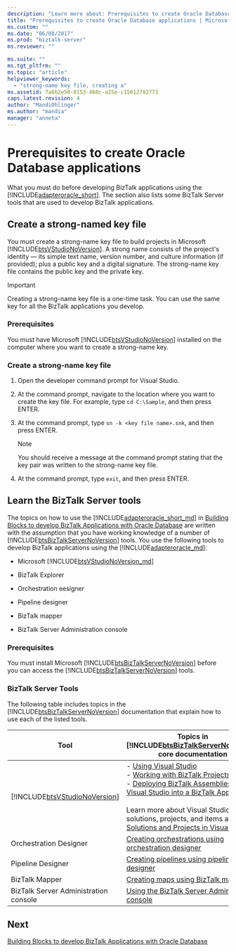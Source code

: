 ```yaml
---
description: "Learn more about: Prerequisites to create Oracle Database applications"
title: "Prerequisites to create Oracle Database applications | Microsoft Docs"
ms.custom: ""
ms.date: "06/08/2017"
ms.prod: "biztalk-server"
ms.reviewer: ""

ms.suite: ""
ms.tgt_pltfrm: ""
ms.topic: "article"
helpviewer_keywords: 
  - "strong-name key file, creating a"
ms.assetid: 7a6b2e50-8153-468c-a25e-c15612792773
caps.latest.revision: 4
author: "MandiOhlinger"
ms.author: "mandia"
manager: "anneta"
---
```

# Prerequisites to create Oracle Database applications
What you must do before developing BizTalk applications using the [!INCLUDE[adapteroracle_short](../../includes/adapteroracle-short-md.md)]. The section also lists some BizTalk Server tools that are used to develop BizTalk applications.  

## Create a strong-named key file

You must create a strong-name key file to build projects in Microsoft [!INCLUDE[btsVStudioNoVersion](../../includes/btsvstudionoversion-md.md)]. A strong name consists of the project's identity — its simple text name, version number, and culture information (if provided); plus a public key and a digital signature. The strong-name key file contains the public key and the private key.  

> [!IMPORTANT]
>  Creating a strong-name key file is a one-time task. You can use the same key for all the BizTalk applications you develop.  

### Prerequisites  
 You must have Microsoft [!INCLUDE[btsVStudioNoVersion](../../includes/btsvstudionoversion-md.md)] installed on the computer where you want to create a strong-name key.  

### Create a strong-name key file  

1.  Open the developer command prompt for Visual Studio.  

2.  At the command prompt, navigate to the location where you want to create the key file. For example, type `cd C:\Sample`, and then press ENTER.  

3.  At the command prompt, type `sn -k <key file name>.snk`, and then press ENTER.  

    > [!NOTE]
    >  You should receive a message at the command prompt stating that the key pair was written to the strong-name key file.  

4.  At the command prompt, type `exit`, and then press ENTER.  

## Learn the BizTalk Server tools

The topics on how to use the [!INCLUDE[adapteroracle_short_md](../../includes/adapteroracle-short-md.md)] in [Building Blocks to develop BizTalk Applications with Oracle Database](../../adapters-and-accelerators/adapter-oracle-database/building-blocks-to-develop-biztalk-applications-with-oracle-database.md) are written with the assumption that you have working knowledge of a number of [!INCLUDE[btsBizTalkServerNoVersion](../../includes/btsbiztalkservernoversion-md.md)] tools. You use the following tools to develop BizTalk applications using the [!INCLUDE[adapteroracle_md](../../includes/adapteroracle-md.md)]:  

- Microsoft [!INCLUDE[btsVStudioNoVersion_md](../../includes/btsvstudionoversion-md.md)] 

- BizTalk Explorer  

- Orchestration eesigner  

- Pipeline designer  

- BizTalk mapper  

- BizTalk Server Administration console  

### Prerequisites  
 You must install Microsoft [!INCLUDE[btsBizTalkServerNoVersion](../../includes/btsbiztalkservernoversion-md.md)] before you can access the [!INCLUDE[btsBizTalkServerNoVersion](../../includes/btsbiztalkservernoversion-md.md)] tools.  

### BizTalk Server Tools  
 The following table includes topics in the [!INCLUDE[btsBizTalkServerNoVersion](../../includes/btsbiztalkservernoversion-md.md)] documentation that explain how to use each of the listed tools.  


|                                   Tool                                    |                                                                                                                                                                                              Topics in [!INCLUDE[btsBizTalkServerNoVersion](../../includes/btsbiztalkservernoversion-md.md)] core documentation                                                                                                                                                                                               |
|---------------------------------------------------------------------------|---------------------------------------------------------------------------------------------------------------------------------------------------------------------------------------------------------------------------------------------------------------------------------------------------------------------------------------------------------------------------------------------------------------------------------------------------------------------------------------------------------------|
| [!INCLUDE[btsVStudioNoVersion](../../includes/btsvstudionoversion-md.md)] | -   [Using Visual Studio](../../core/using-visual-studio.md) <br />-   [Working with BizTalk Projects](../../core/working-with-biztalk-projects.md)<br />-   [Deploying BizTalk Assemblies from Visual Studio into a BizTalk Application](../../core/deploying-biztalk-assemblies-from-visual-studio-into-a-biztalk-application.md)<br /><br /> Learn more about Visual Studio solutions, projects, and items at [Solutions and Projects in Visual Studio](/previous-versions/visualstudio/visual-studio-2015/ide/solutions-and-projects-in-visual-studio). |
|                          Orchestration Designer                           |                                                                                                                                                                                          [Creating orchestrations using orchestration designer](../../core/creating-orchestrations-using-orchestration-designer.md)                                                                                                                                                                                           |
|                             Pipeline Designer                             |                                                                                                                                                                                                    [Creating pipelines using pipeline designer](../../core/creating-pipelines-using-pipeline-designer.md)                                                                                                                                                                                                     |
|                              BizTalk Mapper                               |                                                                                                                                                                                                            [Creating maps using BizTalk mapper](../../core/creating-maps-using-biztalk-mapper.md)                                                                                                                                                                                                             |
|                   BizTalk Server Administration console                   |                                                                                                                                                                                               [Using the BizTalk Server Administration console](../../core/using-the-biztalk-server-administration-console.md)                                                                                                                                                                                                |

## Next
[Building Blocks to develop BizTalk Applications with Oracle Database](../../adapters-and-accelerators/adapter-oracle-database/building-blocks-to-develop-biztalk-applications-with-oracle-database.md)